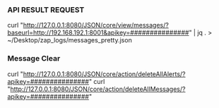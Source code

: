 ### API RESULT REQUEST

curl "http://127.0.0.1:8080/JSON/core/view/messages/?baseurl=http://192.168.192.1:8001&apikey=###############" | jq . > ~/Desktop/zap_logs/messages_pretty.json


### Message Clear 

curl "http://127.0.0.1:8080/JSON/core/action/deleteAllAlerts/?apikey=###############"
curl "http://127.0.0.1:8080/JSON/core/action/deleteAllMessages/?apikey=###############"

